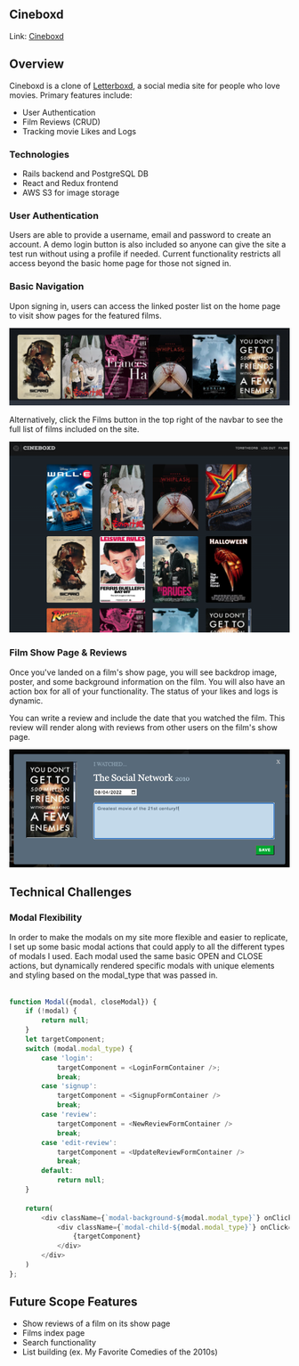 ## Cineboxd

Link: [Cineboxd](https://cineboxd.herokuapp.com/#/)


## Overview

Cineboxd is a clone of [Letterboxd](https://letterboxd.com/), a social media site for people who love movies. Primary features include:
* User Authentication
* Film Reviews (CRUD)
* Tracking movie Likes and Logs


### Technologies

* Rails backend and PostgreSQL DB
* React and Redux frontend
* AWS S3 for image storage


### User Authentication

Users are able to provide a username, email and password to create an account. A demo login button is also included so anyone can give the site a test run without using a profile if needed. Current functionality restricts all access beyond the basic home page for those not signed in. 

### Basic Navigation

Upon signing in, users can access the linked poster list on the home page to visit show pages for the featured films.

![HomeNav](home_nav.png)

Alternatively, click the Films button in the top right of the navbar to see the full list of films included on the site.

![FilmsIndex](Films_Index.png)

### Film Show Page & Reviews

Once you've landed on a film's show page, you will see backdrop image, poster, and some background information on the film. You will also have an action box for all of your functionality. The status of your likes and logs is dynamic.

You can write a review and include the date that you watched the film. This review will render along with reviews from other users on the film's show page.

![WriteReview](write_review.png)



## Technical Challenges

### Modal Flexibility

In order to make the modals on my site more flexible and easier to replicate, I set up some basic modal actions that could apply to all the different types of modals I used. Each modal used the same basic OPEN and CLOSE actions, but dynamically rendered specific modals with unique elements and styling based on the modal_type that was passed in.

```js

function Modal({modal, closeModal}) {
    if (!modal) {
        return null;
    }
    let targetComponent;
    switch (modal.modal_type) {
        case 'login':
            targetComponent = <LoginFormContainer />;
            break;
        case 'signup':
            targetComponent = <SignupFormContainer />
            break;
        case 'review':
            targetComponent = <NewReviewFormContainer />
            break;
        case 'edit-review':
            targetComponent = <UpdateReviewFormContainer />
            break;
        default:
            return null;
    }

    return(
        <div className={`modal-background-${modal.modal_type}`} onClick={closeModal}>
            <div className={`modal-child-${modal.modal_type}`} onClick={e => e.stopPropagation()}>
                {targetComponent}
            </div>
        </div>
    )
};

```

## Future Scope Features

* Show reviews of a film on its show page
* Films index page
* Search functionality
* List building (ex. My Favorite Comedies of the 2010s)
